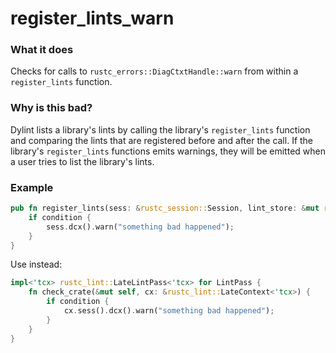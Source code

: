 # register_lints_warn

### What it does

Checks for calls to `rustc_errors::DiagCtxtHandle::warn` from within a `register_lints`
function.

### Why is this bad?

Dylint lists a library's lints by calling the library's `register_lints` function and
comparing the lints that are registered before and after the call. If the library's
`register_lints` functions emits warnings, they will be emitted when a user tries to list
the library's lints.

### Example

```rust
pub fn register_lints(sess: &rustc_session::Session, lint_store: &mut rustc_lint::LintStore) {
    if condition {
        sess.dcx().warn("something bad happened");
    }
}
```

Use instead:

```rust
impl<'tcx> rustc_lint::LateLintPass<'tcx> for LintPass {
    fn check_crate(&mut self, cx: &rustc_lint::LateContext<'tcx>) {
        if condition {
            cx.sess().dcx().warn("something bad happened");
        }
    }
}
```

